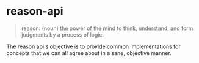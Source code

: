 # reason-api

> reason: (noun) the power of the mind to think, understand, and form judgments 
  by a process of logic.

The reason api's objective is to provide common implementations for concepts
that we can all agree about in a sane, objective manner.
